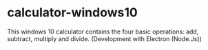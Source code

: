 # calculator-windows10
This windows 10 calculator contains the four basic operations: add, subtract, multiply and divide. (Development with Electron (Node.Js))
